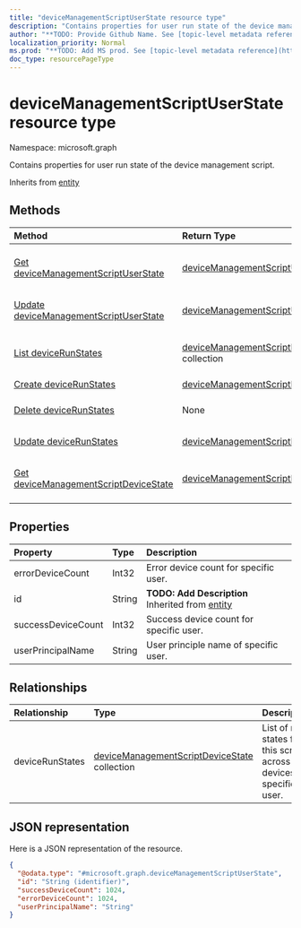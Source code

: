 ```yaml
---
title: "deviceManagementScriptUserState resource type"
description: "Contains properties for user run state of the device management script."
author: "**TODO: Provide Github Name. See [topic-level metadata reference](https://msgo.azurewebsites.net/add/document/guidelines/metadata.html#topic-level-metadata)**"
localization_priority: Normal
ms.prod: "**TODO: Add MS prod. See [topic-level metadata reference](https://msgo.azurewebsites.net/add/document/guidelines/metadata.html#topic-level-metadata)**"
doc_type: resourcePageType
---
```


# deviceManagementScriptUserState resource type


Namespace: microsoft.graph

Contains properties for user run state of the device management script.


Inherits from [entity](../resources/entity.md)

## Methods
|Method|Return Type|Description|
|:---|:---|:---|
|[Get deviceManagementScriptUserState](../api/devicemanagementscriptuserstate-get.md)|[deviceManagementScriptUserState](../resources/devicemanagementscriptuserstate.md)|Read the properties and relationships of a [deviceManagementScriptUserState](../resources/devicemanagementscriptuserstate.md) object.|
|[Update deviceManagementScriptUserState](../api/devicemanagementscriptuserstate-update.md)|[deviceManagementScriptUserState](../resources/devicemanagementscriptuserstate.md)|Update the properties of a [deviceManagementScriptUserState](../resources/devicemanagementscriptuserstate.md) object.|
|[List deviceRunStates](../api/devicemanagementscriptuserstate-list-devicerunstates.md)|[deviceManagementScriptDeviceState](../resources/devicemanagementscriptdevicestate.md) collection|Get the deviceManagementScriptDeviceStates from the deviceRunStates navigation property.|
|[Create deviceRunStates](../api/devicemanagementscriptuserstate-post-devicerunstates.md)|[deviceManagementScriptDeviceState](../resources/devicemanagementscriptdevicestate.md)|Create a new deviceRunStates object.|
|[Delete deviceRunStates](../api/devicemanagementscriptuserstate-delete-devicerunstates.md)|None|Delete a [deviceManagementScriptDeviceState](../resources/devicemanagementscriptdevicestate.md) object.|
|[Update deviceRunStates](../api/devicemanagementscriptuserstate-update-devicerunstates.md)|[deviceManagementScriptDeviceState](../resources/devicemanagementscriptdevicestate.md)|Update the properties of a deviceRunStates object.|
|[Get deviceManagementScriptDeviceState](../api/devicemanagementscriptdevicestate-get.md)|[deviceManagementScriptDeviceState](../resources/devicemanagementscriptdevicestate.md)|Read the properties and relationships of a [deviceManagementScriptDeviceState](../resources/devicemanagementscriptdevicestate.md) object.|

## Properties
|Property|Type|Description|
|:---|:---|:---|
|errorDeviceCount|Int32|Error device count for specific user.|
|id|String|**TODO: Add Description** Inherited from [entity](../resources/entity.md)|
|successDeviceCount|Int32|Success device count for specific user.|
|userPrincipalName|String|User principle name of specific user.|

## Relationships
|Relationship|Type|Description|
|:---|:---|:---|
|deviceRunStates|[deviceManagementScriptDeviceState](../resources/devicemanagementscriptdevicestate.md) collection|List of run states for this script across all devices of specific user.|

## JSON representation
Here is a JSON representation of the resource.
<!-- {
  "blockType": "resource",
  "keyProperty": "id",
  "@odata.type": "microsoft.graph.deviceManagementScriptUserState",
  "baseType": "microsoft.graph.entity",
  "openType": false
}
-->
``` json
{
  "@odata.type": "#microsoft.graph.deviceManagementScriptUserState",
  "id": "String (identifier)",
  "successDeviceCount": 1024,
  "errorDeviceCount": 1024,
  "userPrincipalName": "String"
}
```

